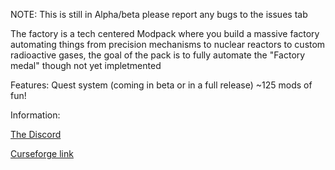 NOTE: This is still in Alpha/beta please report any bugs to the issues tab

The factory is a tech centered Modpack where you build a massive factory automating things from precision mechanisms to nuclear reactors to custom radioactive gases, the goal of the pack is to fully automate the "Factory medal" though not yet impletmented

Features:
Quest system (coming in beta or in a full release)
~125 mods of fun!


Information:

[The Discord](https://discord.gg/R4zkpqDzD2)

[Curseforge link](inserthere)
